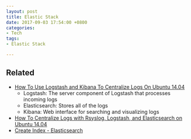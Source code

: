 ```yaml
---
layout: post
title: Elastic Stack
date: 2017-09-03 17:54:00 +0800
categories:
- Tech
tags:
- Elastic Stack

---
```



## Related

- [How To Use Logstash and Kibana To Centralize Logs On Ubuntu 14.04](https://www.digitalocean.com/community/tutorials/how-to-use-logstash-and-kibana-to-centralize-and-visualize-logs-on-ubuntu-14-04)
	- Logstash: The server component of Logstash that processes incoming logs
	- Elasticsearch: Stores all of the logs
	- Kibana: Web interface for searching and visualizing logs
- [How To Centralize Logs with Rsyslog, Logstash, and Elasticsearch on Ubuntu 14.04](https://www.elastic.co/blog/how-to-centralize-logs-with-rsyslog-logstash-and-elasticsearch-on-ubuntu-14-04)
- [Create Index - Elasticsearch](https://www.elastic.co/guide/en/elasticsearch/reference/current/indices-create-index.html)
